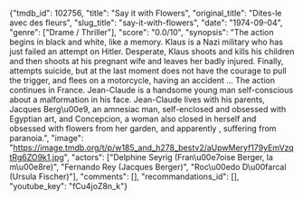 {"tmdb_id": 102756, "title": "Say it with Flowers", "original_title": "Dites-le avec des fleurs", "slug_title": "say-it-with-flowers", "date": "1974-09-04", "genre": ["Drame / Thriller"], "score": "0.0/10", "synopsis": "The action begins in black and white, like a memory. Klaus is a Nazi military who has just failed an attempt on Hitler. Desperate, Klaus shoots and kills his children and then shoots at his pregnant wife and leaves her badly injured. Finally, attempts suicide, but at the last moment does not have the courage to pull the trigger, and flees on a motorcycle, having an accident ... The action continues in France. Jean-Claude is a handsome young man self-conscious about a malformation in his face. Jean-Claude lives with his parents, Jacques Berg\u00e9, an amnesiac man, self-enclosed and obsessed with Egyptian art, and Concepcion, a woman also closed in herself and obsessed with flowers from her garden, and apparently , suffering from paranoia.", "image": "https://image.tmdb.org/t/p/w185_and_h278_bestv2/aUpwMeryf179yEmVzqtRg6ZO9k1.jpg", "actors": ["Delphine Seyrig (Fran\u00e7oise Berger, la m\u00e8re)", "Fernando Rey (Jacques Berger)", "Roc\u00edo D\u00farcal (Ursula Fischer)"], "comments": [], "recommandations_id": [], "youtube_key": "fCu4joZ8n_k"}